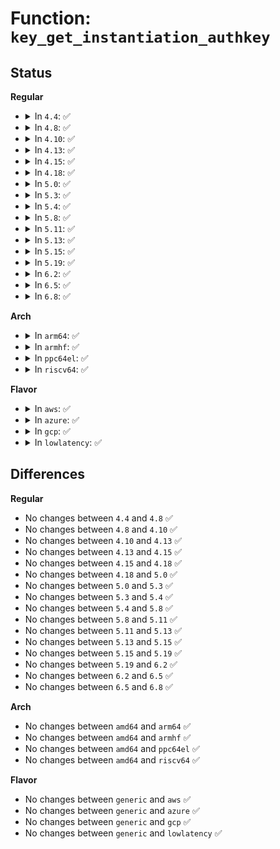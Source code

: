 # Function: <code>key_get_instantiation_authkey</code>

## Status
<b>Regular</b>
<ul>
<li>
<details>
<summary>In <code>4.4</code>: ✅</summary>

```c
struct key *key_get_instantiation_authkey(key_serial_t target_id);
```

**Collision:** Unique Global

**Inline:** No

**Transformation:** False

**Instances:**

```
In security/keys/request_key_auth.c (ffffffff81335570)
Location: security/keys/request_key_auth.c:242
Inline: False
Direct callers:
  - security/keys/keyctl.c:keyctl_describe_key
  - security/keys/keyctl.c:keyctl_set_timeout
  - security/keys/keyctl.c:keyctl_get_security
```
**Symbols:**

```
ffffffff81335570-ffffffff8133563d: key_get_instantiation_authkey (STB_GLOBAL)
```
</details>
</li>
<li>
<details>
<summary>In <code>4.8</code>: ✅</summary>

```c
struct key *key_get_instantiation_authkey(key_serial_t target_id);
```

**Collision:** Unique Global

**Inline:** No

**Transformation:** False

**Instances:**

```
In security/keys/request_key_auth.c (ffffffff8136a4f0)
Location: security/keys/request_key_auth.c:242
Inline: False
Direct callers:
  - security/keys/keyctl.c:keyctl_get_security
  - security/keys/keyctl.c:keyctl_set_timeout
  - security/keys/keyctl.c:keyctl_describe_key
```
**Symbols:**

```
ffffffff8136a4f0-ffffffff8136a5bd: key_get_instantiation_authkey (STB_GLOBAL)
```
</details>
</li>
<li>
<details>
<summary>In <code>4.10</code>: ✅</summary>

```c
struct key *key_get_instantiation_authkey(key_serial_t target_id);
```

**Collision:** Unique Global

**Inline:** No

**Transformation:** False

**Instances:**

```
In security/keys/request_key_auth.c (ffffffff81380d00)
Location: security/keys/request_key_auth.c:242
Inline: False
Direct callers:
  - security/keys/keyctl.c:keyctl_get_security
  - security/keys/keyctl.c:keyctl_set_timeout
  - security/keys/keyctl.c:keyctl_describe_key
```
**Symbols:**

```
ffffffff81380d00-ffffffff81380dcd: key_get_instantiation_authkey (STB_GLOBAL)
```
</details>
</li>
<li>
<details>
<summary>In <code>4.13</code>: ✅</summary>

```c
struct key *key_get_instantiation_authkey(key_serial_t target_id);
```

**Collision:** Unique Global

**Inline:** No

**Transformation:** False

**Instances:**

```
In security/keys/request_key_auth.c (ffffffff81394b40)
Location: security/keys/request_key_auth.c:242
Inline: False
Direct callers:
  - security/keys/keyctl.c:keyctl_get_security
  - security/keys/keyctl.c:keyctl_set_timeout
  - security/keys/keyctl.c:keyctl_describe_key
```
**Symbols:**

```
ffffffff81394b40-ffffffff81394c0a: key_get_instantiation_authkey (STB_GLOBAL)
```
</details>
</li>
<li>
<details>
<summary>In <code>4.15</code>: ✅</summary>

```c
struct key *key_get_instantiation_authkey(key_serial_t target_id);
```

**Collision:** Unique Global

**Inline:** No

**Transformation:** False

**Instances:**

```
In security/keys/request_key_auth.c (ffffffff813ba280)
Location: security/keys/request_key_auth.c:234
Inline: False
Direct callers:
  - security/keys/keyctl.c:keyctl_get_security
  - security/keys/keyctl.c:keyctl_set_timeout
  - security/keys/keyctl.c:keyctl_describe_key
```
**Symbols:**

```
ffffffff813ba280-ffffffff813ba344: key_get_instantiation_authkey (STB_GLOBAL)
```
</details>
</li>
<li>
<details>
<summary>In <code>4.18</code>: ✅</summary>

```c
struct key *key_get_instantiation_authkey(key_serial_t target_id);
```

**Collision:** Unique Global

**Inline:** No

**Transformation:** False

**Instances:**

```
In security/keys/request_key_auth.c (ffffffff813eaf90)
Location: security/keys/request_key_auth.c:234
Inline: False
Direct callers:
  - security/keys/keyctl.c:keyctl_get_security
  - security/keys/keyctl.c:keyctl_set_timeout
  - security/keys/keyctl.c:keyctl_describe_key
```
**Symbols:**

```
ffffffff813eaf90-ffffffff813eb056: key_get_instantiation_authkey (STB_GLOBAL)
```
</details>
</li>
<li>
<details>
<summary>In <code>5.0</code>: ✅</summary>

```c
struct key *key_get_instantiation_authkey(key_serial_t target_id);
```

**Collision:** Unique Global

**Inline:** No

**Transformation:** False

**Instances:**

```
In security/keys/request_key_auth.c (ffffffff814059d0)
Location: security/keys/request_key_auth.c:235
Inline: False
Direct callers:
  - security/keys/keyctl.c:keyctl_get_security
  - security/keys/keyctl.c:keyctl_set_timeout
  - security/keys/keyctl.c:keyctl_describe_key
```
**Symbols:**

```
ffffffff814059d0-ffffffff81405a9c: key_get_instantiation_authkey (STB_GLOBAL)
```
</details>
</li>
<li>
<details>
<summary>In <code>5.3</code>: ✅</summary>

```c
struct key *key_get_instantiation_authkey(key_serial_t target_id);
```

**Collision:** Unique Global

**Inline:** No

**Transformation:** False

**Instances:**

```
In security/keys/request_key_auth.c (ffffffff81432ae0)
Location: security/keys/request_key_auth.c:247
Inline: False
Direct callers:
  - security/keys/keyctl.c:keyctl_get_security
  - security/keys/keyctl.c:keyctl_set_timeout
  - security/keys/keyctl.c:keyctl_describe_key
```
**Symbols:**

```
ffffffff81432ae0-ffffffff81432bb6: key_get_instantiation_authkey (STB_GLOBAL)
```
</details>
</li>
<li>
<details>
<summary>In <code>5.4</code>: ✅</summary>

```c
struct key *key_get_instantiation_authkey(key_serial_t target_id);
```

**Collision:** Unique Global

**Inline:** No

**Transformation:** False

**Instances:**

```
In security/keys/request_key_auth.c (ffffffff8144c850)
Location: security/keys/request_key_auth.c:247
Inline: False
Direct callers:
  - security/keys/keyctl.c:keyctl_get_security
  - security/keys/keyctl.c:keyctl_set_timeout
  - security/keys/keyctl.c:keyctl_describe_key
```
**Symbols:**

```
ffffffff8144c850-ffffffff8144c926: key_get_instantiation_authkey (STB_GLOBAL)
```
</details>
</li>
<li>
<details>
<summary>In <code>5.8</code>: ✅</summary>

```c
struct key *key_get_instantiation_authkey(key_serial_t target_id);
```

**Collision:** Unique Global

**Inline:** No

**Transformation:** False

**Instances:**

```
In security/keys/request_key_auth.c (ffffffff8149e920)
Location: security/keys/request_key_auth.c:246
Inline: False
Direct callers:
  - security/keys/keyctl.c:keyctl_get_security
  - security/keys/keyctl.c:keyctl_set_timeout
  - security/keys/keyctl.c:keyctl_describe_key
```
**Symbols:**

```
ffffffff8149e920-ffffffff8149e9f6: key_get_instantiation_authkey (STB_GLOBAL)
```
</details>
</li>
<li>
<details>
<summary>In <code>5.11</code>: ✅</summary>

```c
struct key *key_get_instantiation_authkey(key_serial_t target_id);
```

**Collision:** Unique Global

**Inline:** No

**Transformation:** False

**Instances:**

```
In security/keys/request_key_auth.c (ffffffff814bc410)
Location: security/keys/request_key_auth.c:246
Inline: False
Direct callers:
  - security/keys/keyctl.c:keyctl_get_security
  - security/keys/keyctl.c:keyctl_set_timeout
  - security/keys/keyctl.c:keyctl_describe_key
```
**Symbols:**

```
ffffffff814bc410-ffffffff814bc4fb: key_get_instantiation_authkey (STB_GLOBAL)
```
</details>
</li>
<li>
<details>
<summary>In <code>5.13</code>: ✅</summary>

```c
struct key *key_get_instantiation_authkey(key_serial_t target_id);
```

**Collision:** Unique Global

**Inline:** No

**Transformation:** False

**Instances:**

```
In security/keys/request_key_auth.c (ffffffff814c22d0)
Location: security/keys/request_key_auth.c:246
Inline: False
Direct callers:
  - security/keys/keyctl.c:keyctl_get_security
  - security/keys/keyctl.c:keyctl_set_timeout
  - security/keys/keyctl.c:keyctl_describe_key
```
**Symbols:**

```
ffffffff814c22d0-ffffffff814c23bb: key_get_instantiation_authkey (STB_GLOBAL)
```
</details>
</li>
<li>
<details>
<summary>In <code>5.15</code>: ✅</summary>

```c
struct key *key_get_instantiation_authkey(key_serial_t target_id);
```

**Collision:** Unique Global

**Inline:** No

**Transformation:** False

**Instances:**

```
In security/keys/request_key_auth.c (ffffffff8151acc0)
Location: security/keys/request_key_auth.c:246
Inline: False
Direct callers:
  - security/keys/keyctl.c:keyctl_get_security
  - security/keys/keyctl.c:keyctl_set_timeout
  - security/keys/keyctl.c:keyctl_describe_key
```
**Symbols:**

```
ffffffff8151acc0-ffffffff8151adab: key_get_instantiation_authkey (STB_GLOBAL)
```
</details>
</li>
<li>
<details>
<summary>In <code>5.19</code>: ✅</summary>

```c
struct key *key_get_instantiation_authkey(key_serial_t target_id);
```

**Collision:** Unique Global

**Inline:** No

**Transformation:** False

**Instances:**

```
In security/keys/request_key_auth.c (ffffffff815adbd0)
Location: security/keys/request_key_auth.c:246
Inline: False
Direct callers:
  - security/keys/keyctl.c:keyctl_get_security
  - security/keys/keyctl.c:keyctl_set_timeout
  - security/keys/keyctl.c:keyctl_describe_key
```
**Symbols:**

```
ffffffff815adbd0-ffffffff815adce0: key_get_instantiation_authkey (STB_GLOBAL)
```
</details>
</li>
<li>
<details>
<summary>In <code>6.2</code>: ✅</summary>

```c
struct key *key_get_instantiation_authkey(key_serial_t target_id);
```

**Collision:** Unique Global

**Inline:** No

**Transformation:** False

**Instances:**

```
In security/keys/request_key_auth.c (ffffffff81658240)
Location: security/keys/request_key_auth.c:246
Inline: False
Direct callers:
  - security/keys/keyctl.c:keyctl_get_security
  - security/keys/keyctl.c:keyctl_set_timeout
  - security/keys/keyctl.c:keyctl_describe_key
```
**Symbols:**

```
ffffffff81658240-ffffffff81658350: key_get_instantiation_authkey (STB_GLOBAL)
```
</details>
</li>
<li>
<details>
<summary>In <code>6.5</code>: ✅</summary>

```c
struct key *key_get_instantiation_authkey(key_serial_t target_id);
```

**Collision:** Unique Global

**Inline:** No

**Transformation:** False

**Instances:**

```
In security/keys/request_key_auth.c (ffffffff81690ac0)
Location: security/keys/request_key_auth.c:246
Inline: False
Direct callers:
  - security/keys/keyctl.c:keyctl_get_security
  - security/keys/keyctl.c:keyctl_set_timeout
  - security/keys/keyctl.c:keyctl_describe_key
```
**Symbols:**

```
ffffffff81690ac0-ffffffff81690bd0: key_get_instantiation_authkey (STB_GLOBAL)
```
</details>
</li>
<li>
<details>
<summary>In <code>6.8</code>: ✅</summary>

```c
struct key *key_get_instantiation_authkey(key_serial_t target_id);
```

**Collision:** Unique Global

**Inline:** No

**Transformation:** False

**Instances:**

```
In security/keys/request_key_auth.c (ffffffff816cd090)
Location: security/keys/request_key_auth.c:246
Inline: False
Direct callers:
  - security/keys/keyctl.c:keyctl_get_security
  - security/keys/keyctl.c:keyctl_set_timeout
  - security/keys/keyctl.c:keyctl_describe_key
```
**Symbols:**

```
ffffffff816cd090-ffffffff816cd1a0: key_get_instantiation_authkey (STB_GLOBAL)
```
</details>
</li>
</ul>
<b>Arch</b>
<ul>
<li>
<details>
<summary>In <code>arm64</code>: ✅</summary>

```c
struct key *key_get_instantiation_authkey(key_serial_t target_id);
```

**Collision:** Unique Global

**Inline:** No

**Transformation:** False

**Instances:**

```
In security/keys/request_key_auth.c (ffff800010536800)
Location: security/keys/request_key_auth.c:247
Inline: False
Direct callers:
  - security/keys/keyctl.c:keyctl_get_security
  - security/keys/keyctl.c:keyctl_set_timeout
  - security/keys/keyctl.c:keyctl_describe_key
```
**Symbols:**

```
ffff800010536800-ffff8000105368e4: key_get_instantiation_authkey (STB_GLOBAL)
```
</details>
</li>
<li>
<details>
<summary>In <code>armhf</code>: ✅</summary>

```c
struct key *key_get_instantiation_authkey(key_serial_t target_id);
```

**Collision:** Unique Global

**Inline:** No

**Transformation:** False

**Instances:**

```
In security/keys/request_key_auth.c (c06edcc4)
Location: security/keys/request_key_auth.c:247
Inline: False
Direct callers:
  - security/keys/keyctl.c:keyctl_get_security
  - security/keys/keyctl.c:keyctl_set_timeout
  - security/keys/keyctl.c:keyctl_describe_key
```
**Symbols:**

```
c06edcc4-c06eddb8: key_get_instantiation_authkey (STB_GLOBAL)
```
</details>
</li>
<li>
<details>
<summary>In <code>ppc64el</code>: ✅</summary>

```c
struct key *key_get_instantiation_authkey(key_serial_t target_id);
```

**Collision:** Unique Global

**Inline:** No

**Transformation:** False

**Instances:**

```
In security/keys/request_key_auth.c (c000000000685210)
Location: security/keys/request_key_auth.c:247
Inline: False
Direct callers:
  - security/keys/keyctl.c:keyctl_get_security
  - security/keys/keyctl.c:keyctl_set_timeout
  - security/keys/keyctl.c:keyctl_describe_key
```
**Symbols:**

```
c000000000685210-c000000000685328: key_get_instantiation_authkey (STB_GLOBAL)
```
</details>
</li>
<li>
<details>
<summary>In <code>riscv64</code>: ✅</summary>

```c
struct key *key_get_instantiation_authkey(key_serial_t target_id);
```

**Collision:** Unique Global

**Inline:** No

**Transformation:** False

**Instances:**

```
In security/keys/request_key_auth.c (ffffffe00039621a)
Location: security/keys/request_key_auth.c:247
Inline: False
Direct callers:
  - security/keys/keyctl.c:keyctl_get_security
  - security/keys/keyctl.c:keyctl_set_timeout
  - security/keys/keyctl.c:keyctl_describe_key
```
**Symbols:**

```
ffffffe00039621a-ffffffe0003962ea: key_get_instantiation_authkey (STB_GLOBAL)
```
</details>
</li>
</ul>
<b>Flavor</b>
<ul>
<li>
<details>
<summary>In <code>aws</code>: ✅</summary>

```c
struct key *key_get_instantiation_authkey(key_serial_t target_id);
```

**Collision:** Unique Global

**Inline:** No

**Transformation:** False

**Instances:**

```
In security/keys/request_key_auth.c (ffffffff81444e30)
Location: security/keys/request_key_auth.c:247
Inline: False
Direct callers:
  - security/keys/keyctl.c:keyctl_get_security
  - security/keys/keyctl.c:keyctl_set_timeout
  - security/keys/keyctl.c:keyctl_describe_key
```
**Symbols:**

```
ffffffff81444e30-ffffffff81444f06: key_get_instantiation_authkey (STB_GLOBAL)
```
</details>
</li>
<li>
<details>
<summary>In <code>azure</code>: ✅</summary>

```c
struct key *key_get_instantiation_authkey(key_serial_t target_id);
```

**Collision:** Unique Global

**Inline:** No

**Transformation:** False

**Instances:**

```
In security/keys/request_key_auth.c (ffffffff81435880)
Location: security/keys/request_key_auth.c:247
Inline: False
Direct callers:
  - security/keys/keyctl.c:keyctl_get_security
  - security/keys/keyctl.c:keyctl_set_timeout
  - security/keys/keyctl.c:keyctl_describe_key
```
**Symbols:**

```
ffffffff81435880-ffffffff81435956: key_get_instantiation_authkey (STB_GLOBAL)
```
</details>
</li>
<li>
<details>
<summary>In <code>gcp</code>: ✅</summary>

```c
struct key *key_get_instantiation_authkey(key_serial_t target_id);
```

**Collision:** Unique Global

**Inline:** No

**Transformation:** False

**Instances:**

```
In security/keys/request_key_auth.c (ffffffff81440ed0)
Location: security/keys/request_key_auth.c:247
Inline: False
Direct callers:
  - security/keys/keyctl.c:keyctl_get_security
  - security/keys/keyctl.c:keyctl_set_timeout
  - security/keys/keyctl.c:keyctl_describe_key
```
**Symbols:**

```
ffffffff81440ed0-ffffffff81440fa6: key_get_instantiation_authkey (STB_GLOBAL)
```
</details>
</li>
<li>
<details>
<summary>In <code>lowlatency</code>: ✅</summary>

```c
struct key *key_get_instantiation_authkey(key_serial_t target_id);
```

**Collision:** Unique Global

**Inline:** No

**Transformation:** False

**Instances:**

```
In security/keys/request_key_auth.c (ffffffff814581c0)
Location: security/keys/request_key_auth.c:247
Inline: False
Direct callers:
  - security/keys/keyctl.c:keyctl_get_security
  - security/keys/keyctl.c:keyctl_set_timeout
  - security/keys/keyctl.c:keyctl_describe_key
```
**Symbols:**

```
ffffffff814581c0-ffffffff814582b5: key_get_instantiation_authkey (STB_GLOBAL)
```
</details>
</li>
</ul>

## Differences
<b>Regular</b>
<ul>
<li>
No changes between <code>4.4</code> and <code>4.8</code> ✅
</li>
<li>
No changes between <code>4.8</code> and <code>4.10</code> ✅
</li>
<li>
No changes between <code>4.10</code> and <code>4.13</code> ✅
</li>
<li>
No changes between <code>4.13</code> and <code>4.15</code> ✅
</li>
<li>
No changes between <code>4.15</code> and <code>4.18</code> ✅
</li>
<li>
No changes between <code>4.18</code> and <code>5.0</code> ✅
</li>
<li>
No changes between <code>5.0</code> and <code>5.3</code> ✅
</li>
<li>
No changes between <code>5.3</code> and <code>5.4</code> ✅
</li>
<li>
No changes between <code>5.4</code> and <code>5.8</code> ✅
</li>
<li>
No changes between <code>5.8</code> and <code>5.11</code> ✅
</li>
<li>
No changes between <code>5.11</code> and <code>5.13</code> ✅
</li>
<li>
No changes between <code>5.13</code> and <code>5.15</code> ✅
</li>
<li>
No changes between <code>5.15</code> and <code>5.19</code> ✅
</li>
<li>
No changes between <code>5.19</code> and <code>6.2</code> ✅
</li>
<li>
No changes between <code>6.2</code> and <code>6.5</code> ✅
</li>
<li>
No changes between <code>6.5</code> and <code>6.8</code> ✅
</li>
</ul>
<b>Arch</b>
<ul>
<li>
No changes between <code>amd64</code> and <code>arm64</code> ✅
</li>
<li>
No changes between <code>amd64</code> and <code>armhf</code> ✅
</li>
<li>
No changes between <code>amd64</code> and <code>ppc64el</code> ✅
</li>
<li>
No changes between <code>amd64</code> and <code>riscv64</code> ✅
</li>
</ul>
<b>Flavor</b>
<ul>
<li>
No changes between <code>generic</code> and <code>aws</code> ✅
</li>
<li>
No changes between <code>generic</code> and <code>azure</code> ✅
</li>
<li>
No changes between <code>generic</code> and <code>gcp</code> ✅
</li>
<li>
No changes between <code>generic</code> and <code>lowlatency</code> ✅
</li>
</ul>
